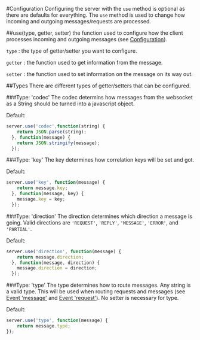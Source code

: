 #Configuration
Configuring the server with the `use` method is optional as there are defaults for everything. The `use` method is used to change how incoming and outgoing messages/requests are processed.

##use(type, getter, setter)
the function used to configure how the client processes incoming and outgoing messages (see [Configuration](configuration/use)).

`type` : the type of getter/setter you want to configure.

`getter` : the function used to get information from the message.

`setter` : the function used to set information on the message on its way out.

##Types
There are different types of getter/setters that can be configured.

###Type: 'codec'
The codec determins how messages from the websocket as a String should be turned into a javascript object.

Default:

```js
server.use('codec',function(string) {
    return JSON.parse(string);
  }, function(message) {
    return JSON.stringify(message);
  });
```

###Type: 'key'
The key determines how correlation keys will be set and got.

Default:

```js
server.use('key', function(message) {
    return message.key;
  }, function(message, key) {
    message.key = key;
  });
```

###Type: 'direction'
The direction determines which direction a message is going.  Valid directions are `'REQUEST'`, `'REPLY'`, `'MESSAGE'`, `'ERROR'`, and `'PARTIAL'`.

Default:

```js
server.use('direction', function(message) {
    return message.direction;
  }, function(message, direction) {
    message.direction = direction;
  });
```

###Type: 'type'
The type determines how to route messages.  Any string is a valid type.  This will be used when routing requests and messages (see [Event 'message'](configuration/eventListening/#event-message) and [Event 'request'](configuration/eventListening/#event-request)). No setter is necessary for type.

Default:

```js
server.use('type', function(message) {
    return message.type;
});
```